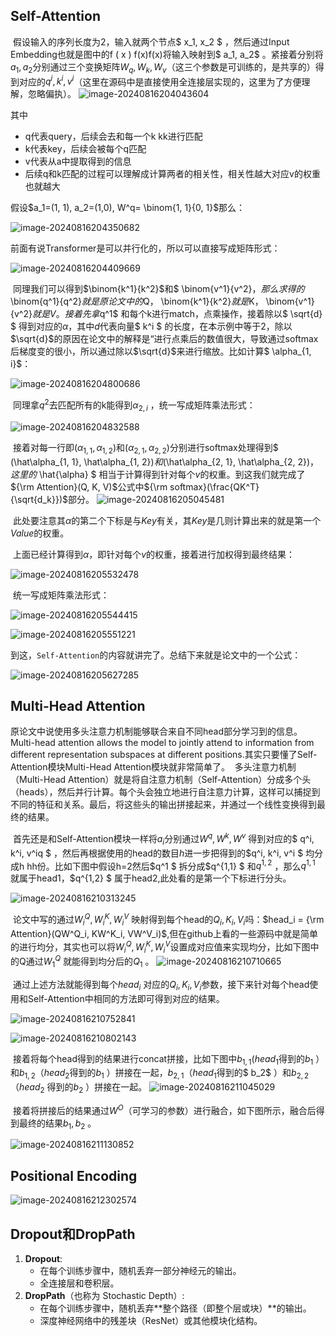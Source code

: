 ## Self-Attention

​	假设输入的序列长度为2，输入就两个节点$ x_1, x_2 $ ，然后通过Input Embedding也就是图中的f ( x ) f(x)f(x)将输入映射到$ a_1, a_2$ 。紧接着分别将$a_1, a_2$分别通过三个变换矩阵$W_q, W_k, W_v$（这三个参数是可训练的，是共享的）得到对应的$q^i, k^i, v^i$（这里在源码中是直接使用全连接层实现的，这里为了方便理解，忽略偏执）。
![image-20240816204043604](images/image-20240816204043604.png)

其中

- q代表query，后续会去和每一个k kk进行匹配
- k代表key，后续会被每个q匹配
- v代表从a中提取得到的信息
- 后续q和k匹配的过程可以理解成计算两者的相关性，相关性越大对应v的权重也就越大

假设$a_1=(1, 1), a_2=(1,0), W^q= \binom{1, 1}{0, 1}$那么：

![image-20240816204350682](images/image-20240816204350682.png)

前面有说Transformer是可以并行化的，所以可以直接写成矩阵形式：

![image-20240816204409669](images/image-20240816204409669.png)

​	同理我们可以得到$\binom{k^1}{k^2}$和$ \binom{v^1}{v^2}$，那么求得的$\binom{q^1}{q^2}$就是原论文中的$Q$，$ \binom{k^1}{k^2}$就是$K$，$ \binom{v^1}{v^2}$就是V。接着先拿$q^1$ 和每个k进行match，点乘操作，接着除以$ \sqrt{d} 
$ 得到对应的$\alpha$，其中$d$代表向量$ k^i
$ 的长度，在本示例中等于2，除以$\sqrt{d}$的原因在论文中的解释是“进行点乘后的数值很大，导致通过softmax后梯度变的很小，所以通过除以$\sqrt{d}$来进行缩放。比如计算$ \alpha_{1, i}$：

![image-20240816204800686](images/image-20240816204800686.png)

​	同理拿$q^2$去匹配所有的k能得到$\alpha_{2, i}$ ，统一写成矩阵乘法形式：

![image-20240816204832588](images/image-20240816204832588.png)

​	接着对每一行即$(\alpha_{1, 1}, \alpha_{1, 2})$和$(\alpha_{2, 1}, \alpha_{2, 2})$分别进行softmax处理得到$ (\hat\alpha_{1, 1}, \hat\alpha_{1, 2})$和$(\hat\alpha_{2, 1}, \hat\alpha_{2, 2})$，这里的$ \hat{\alpha} $ 相当于计算得到针对每个$v$的权重。到这我们就完成了${\rm Attention}(Q, K, V)$公式中${\rm softmax}(\frac{QK^T}{\sqrt{d_k}})$部分。
![image-20240816205045481](images/image-20240816205045481.png)

​	此处要注意其$α$的第二个下标是与$Key$有关，其$Key$是几则计算出来的就是第一个$Value$的权重。

​	上面已经计算得到$\alpha$，即针对每个$v$的权重，接着进行加权得到最终结果：

![image-20240816205532478](images/image-20240816205532478.png)

​	统一写成矩阵乘法形式：

![image-20240816205544415](images/image-20240816205544415.png)

![image-20240816205551221](images/image-20240816205551221.png)

​	到这，`Self-Attention`的内容就讲完了。总结下来就是论文中的一个公式：

![image-20240816205627285](images/image-20240816205627285.png)

## Multi-Head Attention

​	原论文中说使用多头注意力机制能够联合来自不同head部分学习到的信息。Multi-head attention allows the model to jointly attend to information from different representation subspaces at different positions.其实只要懂了Self-Attention模块Multi-Head Attention模块就非常简单了。
​	多头注意力机制（Multi-Head Attention）就是将自注意力机制（Self-Attention）分成多个头（heads），然后并行计算。每个头会独立地进行自注意力计算，这样可以捕捉到不同的特征和关系。最后，将这些头的输出拼接起来，并通过一个线性变换得到最终的结果。

​	首先还是和Self-Attention模块一样将$a_i$分别通过$W^q, W^k, W^v$ 得到对应的$ q^i, k^i, v^iq
$ ，然后再根据使用的head的数目$h$进一步把得到的$q^i, k^i, v^i
$ 均分成h hh份。比如下图中假设h=2然后$q^1
$ 拆分成$q^{1,1}
$ 和$q^{1,2}$ ，那么$q^{1,1}$ 就属于head1，$q^{1,2}
$ 属于head2,此处看的是第一个下标进行分头。

![image-20240816210313245](images/image-20240816210313245.png)

​	论文中写的通过$W^Q_i, W^K_i, W^V_i$ 映射得到每个head的$Q_i, K_i, V_i$吗：$head_i = {\rm Attention}(QW^Q_i, KW^K_i, VW^V_i)$,但在github上看的一些源码中就是简单的进行均分，其实也可以将$W^Q_i, W^K_i, W^V_i$设置成对应值来实现均分，比如下图中的Q通过$W^Q_1$ 就能得到均分后的$Q_1$ 。
![image-20240816210710665](images/image-20240816210710665.png)

​	通过上述方法就能得到每个$head_i$ 对应的$Q_i, K_i, V_i$参数，接下来针对每个head使用和Self-Attention中相同的方法即可得到对应的结果。

![image-20240816210752841](images/image-20240816210752841.png)

![image-20240816210802143](images/image-20240816210802143.png)

​	接着将每个head得到的结果进行concat拼接，比如下图中$b_{1,1}$($head_1$得到的$b_1$ ）和$b_{1,2}$（$head_2$得到的$b_1$ ）拼接在一起，$b_{2,1}$（$head_1$得到的$ b_2$ ）和$b_{2,2}$（$head_2$ 得到的$b_2$ ）拼接在一起。
![image-20240816211045029](images/image-20240816211045029.png)

​	接着将拼接后的结果通过$W^O$（可学习的参数）进行融合，如下图所示，融合后得到最终的结果$b_1, b_2$ 。

![image-20240816211130852](images/image-20240816211130852.png)

## Positional Encoding

![image-20240816212302574](images/image-20240816212302574.png)

## Dropout和DropPath

1. **Dropout**:
   - 在每个训练步骤中，随机丢弃一部分神经元的输出。
   - 全连接层和卷积层。
2. **DropPath**（也称为 Stochastic Depth）:
   - 在每个训练步骤中，随机丢弃**整个路径（即整个层或块）**的输出。
   - 深度神经网络中的残差块（ResNet）或其他模块化结构。